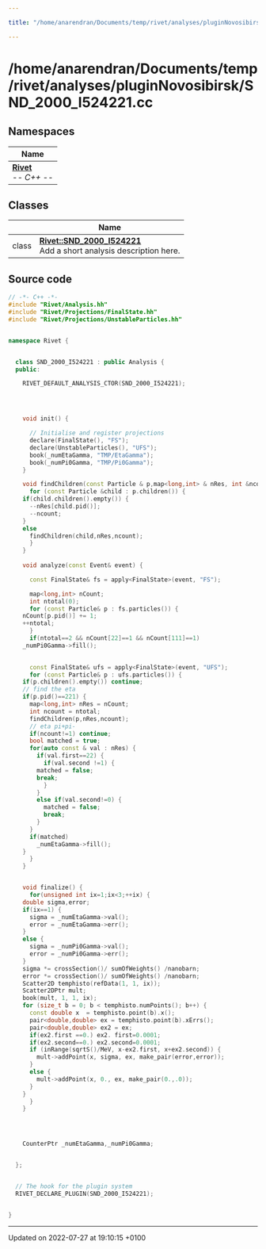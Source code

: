 ```yaml
---

title: "/home/anarendran/Documents/temp/rivet/analyses/pluginNovosibirsk/SND_2000_I524221.cc"

---
```


# /home/anarendran/Documents/temp/rivet/analyses/pluginNovosibirsk/SND_2000_I524221.cc



## Namespaces

| Name           |
| -------------- |
| **[Rivet](http://example.org/namespaces/namespacerivet/)** <br>-*- C++ -*-  |

## Classes

|                | Name           |
| -------------- | -------------- |
| class | **[Rivet::SND_2000_I524221](http://example.org/classes/classrivet_1_1snd__2000__i524221/)** <br>Add a short analysis description here.  |




## Source code

```cpp
// -*- C++ -*-
#include "Rivet/Analysis.hh"
#include "Rivet/Projections/FinalState.hh"
#include "Rivet/Projections/UnstableParticles.hh"


namespace Rivet {


  class SND_2000_I524221 : public Analysis {
  public:

    RIVET_DEFAULT_ANALYSIS_CTOR(SND_2000_I524221);




    void init() {

      // Initialise and register projections
      declare(FinalState(), "FS");
      declare(UnstableParticles(), "UFS");
      book(_numEtaGamma, "TMP/EtaGamma");
      book(_numPi0Gamma, "TMP/Pi0Gamma");
    }

    void findChildren(const Particle & p,map<long,int> & nRes, int &ncount) {
      for (const Particle &child : p.children()) {
    if(child.children().empty()) {
      --nRes[child.pid()];
      --ncount;
    }
    else
      findChildren(child,nRes,ncount);
      }
    }
    
    void analyze(const Event& event) {

      const FinalState& fs = apply<FinalState>(event, "FS");

      map<long,int> nCount;
      int ntotal(0);
      for (const Particle& p : fs.particles()) {
    nCount[p.pid()] += 1;
    ++ntotal;
      }
      if(ntotal==2 && nCount[22]==1 && nCount[111]==1)
    _numPi0Gamma->fill();

     
      const FinalState& ufs = apply<FinalState>(event, "UFS");
      for (const Particle& p : ufs.particles()) {
    if(p.children().empty()) continue;
    // find the eta
    if(p.pid()==221) {
      map<long,int> nRes = nCount;
      int ncount = ntotal;
      findChildren(p,nRes,ncount);
      // eta pi+pi-
      if(ncount!=1) continue;
      bool matched = true;
      for(auto const & val : nRes) {
        if(val.first==22) {
          if(val.second !=1) {
        matched = false;
        break;
          }
        }
        else if(val.second!=0) {
          matched = false;
          break;
        }
      }
      if(matched)
        _numEtaGamma->fill();
    }
      }
    }


    void finalize() {
      for(unsigned int ix=1;ix<3;++ix) {
    double sigma,error;
    if(ix==1) {
      sigma = _numEtaGamma->val();
      error = _numEtaGamma->err();
    }
    else {
      sigma = _numPi0Gamma->val();
      error = _numPi0Gamma->err();
    }
    sigma *= crossSection()/ sumOfWeights() /nanobarn;
    error *= crossSection()/ sumOfWeights() /nanobarn; 
    Scatter2D temphisto(refData(1, 1, ix));
    Scatter2DPtr mult;
    book(mult, 1, 1, ix);
    for (size_t b = 0; b < temphisto.numPoints(); b++) {
      const double x  = temphisto.point(b).x();
      pair<double,double> ex = temphisto.point(b).xErrs();
      pair<double,double> ex2 = ex;
      if(ex2.first ==0.) ex2. first=0.0001;
      if(ex2.second==0.) ex2.second=0.0001;
      if (inRange(sqrtS()/MeV, x-ex2.first, x+ex2.second)) {
        mult->addPoint(x, sigma, ex, make_pair(error,error));
      }
      else {
        mult->addPoint(x, 0., ex, make_pair(0.,.0));
      }
    }
      }
    }




    CounterPtr _numEtaGamma,_numPi0Gamma;


  };


  // The hook for the plugin system
  RIVET_DECLARE_PLUGIN(SND_2000_I524221);


}
```


-------------------------------

Updated on 2022-07-27 at 19:10:15 +0100
